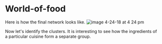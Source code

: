 # World-of-food

Here is how the final network looks like.
![image 4-24-18 at 4 24 pm](https://user-images.githubusercontent.com/30159866/39403343-a7840d04-4b2e-11e8-9b2c-44320a4e5589.jpg)   

Now let's identify the clusters. It is interesting to see how the ingredients of a particular cuisine form a separate group.


